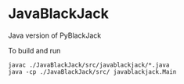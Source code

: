 # JavaBlackJack
Java version of PyBlackJack

To build and run
```
javac ./JavaBlackJack/src/javablackjack/*.java
java -cp ./JavaBlackJack/src/ javablackjack.Main
```
